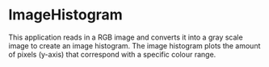 # ImageHistogram
This application reads in a RGB image and converts it into a gray scale image to create an image histogram. The image histogram plots the amount of pixels (y-axis) that correspond with a specific colour range. 
